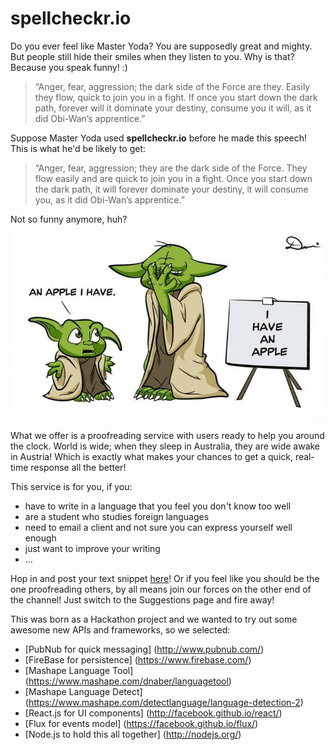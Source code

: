 spellcheckr.io
==============

Do you ever feel like Master Yoda?  You are supposedly great and mighty. But
people still hide their smiles when they listen to you.  Why is that?
Because you speak funny! :)

> “Anger, fear, aggression; the dark side of the Force are they.
Easily they flow, quick to join you in a fight. If once you start down the dark
path, forever will it dominate your destiny, consume you it will, as it did
Obi-Wan’s apprentice.”

Suppose Master Yoda used **spellcheckr.io** before he made this speech!
This is what he'd be likely to get:

> “Anger, fear, aggression; they are the dark side of the Force.
They flow easily and are quick to join you in a fight. Once you start down the
dark path, it will forever dominate your destiny, it will consume you, as it
did Obi-Wan’s apprentice.”

Not so funny anymore, huh?

![spellcheckr.io Yoda uses](https://raw.githubusercontent.com/asivokon/spellcheckr.io/master/yoda.jpg)

What we offer is a proofreading service with users ready to help you around the
clock.  World is wide; when they sleep in Australia, they are wide awake in
Austria! Which is exactly what makes your chances to get a quick, real-time
response all the better!

This service is for you, if you:

* have to write in a language that you feel you don't know too well
* are a student who studies foreign languages
* need to email a client and not sure you can express yourself well enough
* just want to improve your writing
* ...

Hop in and post your text snippet [here](http://alexsivokon.koding.io/)!
Or if you feel like you should be the one proofreading others, by all
means join our forces on the other end of the channel! Just switch to the
Suggestions page and fire away!

This was born as a Hackathon project and we wanted to try out some awesome
new  APIs and frameworks, so we selected:

* [PubNub for quick messaging] (http://www.pubnub.com/)
* [FireBase for persistence] (https://www.firebase.com/)
* [Mashape Language Tool] (https://www.mashape.com/dnaber/languagetool)
* [Mashape Language Detect] (https://www.mashape.com/detectlanguage/language-detection-2)
* [React.js for UI components] (http://facebook.github.io/react/)
* [Flux for events model] (https://facebook.github.io/flux/)
* [Node.js to hold this all together] (http://nodejs.org/)
